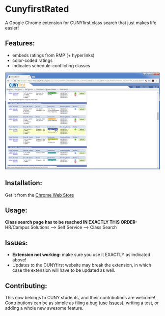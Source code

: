 # CunyfirstRated
A Google Chrome extension for CUNYfirst class search that just makes life easier!  

## Features:
- embeds ratings from RMP (+ hyperlinks)
- color-coded ratings
- indicates schedule-conflicting classes 

![snaphshot.png](https://github.com/sam46/CunyfirstRated/blob/master/snaphshot.png)

## Installation:
Get it from the [Chrome Web Store](https://chrome.google.com/webstore/detail/cunyfirstrated/kbibcfhenkdabfpojpidmjfkplinlldc?hl=en)

## Usage: 
**Class search page has to be reached IN EXACTLY THIS ORDER:**  
HR/Campus Solutions --> Self Service --> Class Search 

## Issues:
- **Extension not working:** make sure you use it EXACTLY as indicated above!
- Updates to the CUNYfirst website may break the extension, in which case the extension will have to be updated as well.

## Contributing:
This now belongs to CUNY students, and their contributions are welcome!  
Contributions can be as simple as filing a bug (use [Issues](https://github.com/sam46/CunyfirstRated/issues)), writing a test, or adding a whole new awesome feature.  

